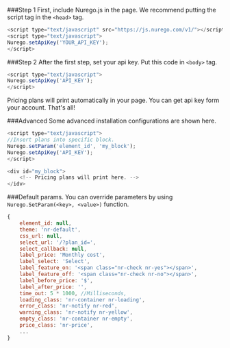 ###Step 1
First, include Nurego.js in the page. We recommend putting the script tag in the ```<head>``` tag.
```JavaScript
<script type="text/javascript" src="https://js.nurego.com/v1/"></script>
<script type="text/javascript">
Nurego.setApiKey('YOUR_API_KEY');
</script>
```

###Step 2
After the first step, set your api key. Put this code in ```<body>``` tag.
```JavaScript
<script type="text/javascript">
Nurego.setApiKey('API_KEY');
</script>
```
Pricing plans will print automatically in your page. You can get api key form your account.
That's all!

###Advanced
Some advanced installation configurations are shown here.
```JavaScript
<script type="text/javascript">
//Insert plans into specific block.
Nurego.setParam('element_id', 'my_block');
Nurego.setApiKey('API_KEY');
</script>

<div id="my_block">
    <!-- Pricing plans will print here. -->
</idv>
```

###Default params. You can override parameters by using ```Nurego.SetParam(<key>, <value>)``` function.

```JavaScript
{
    element_id: null,
    theme: 'nr-default',
    css_url: null,
    select_url: '/?plan_id=',
    select_callback: null,
    label_price: 'Monthly cost',
    label_select: 'Select',
    label_feature_on: '<span class="nr-check nr-yes"></span>',
    label_feature_off: '<span class="nr-check nr-no"></span>',
    label_before_price: '$',
    label_after_price: '',
    time_out: 5 * 1000, //Milliseconds,
    loading_class: 'nr-container nr-loading',
    error_class: 'nr-notify nr-red',
    warning_class: 'nr-notify nr-yellow',
    empty_class: 'nr-container nr-empty',
    price_class: 'nr-price',
    ...
}
```